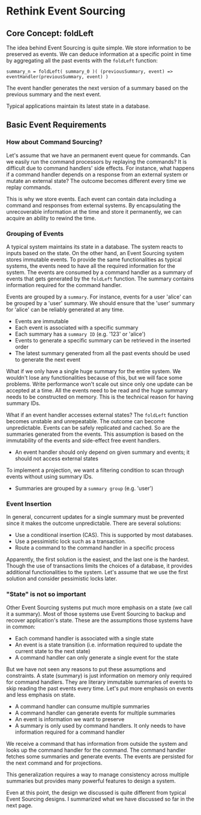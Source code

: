 # Rethink Event Sourcing

## Core Concept: foldLeft

The idea behind Event Sourcing is quite simple. We store information to be preserved as events. We can deduce information at a specific point in time by aggregating all the past events with the `foldLeft` function:

`summary_n = foldLeft( summary_0 )( (previousSummary, event) => eventHandler(previousSummary, event) )`

The event handler generates the next version of a summary based on the previous summary and the next event.

Typical applications maintain its latest state in a database.&#x20;

## Basic Event Requirements

### How about Command Sourcing?

Let's assume that we have an permanent event queue for commands. Can we easily run the command processors by replaying the commands? It is difficult due to command handlers' side effects. For instance, what happens if a command handler depends on a response from an external system or mutate an external state? The outcome becomes different every time we replay commands.

This is why we store events. Each event can contain data including a command and responses from external systems. By encapsulating the unrecoverable information at the time and store it permanently, we can acquire an ability to rewind the time.

### Grouping of Events

A typical system maintains its state in a database. The system reacts to inputs based on the state. On the other hand, an Event Sourcing system stores immutable events. To provide the same functionalities as typical systems, the events need to have all the required information for the system. The events are consumed by a command handler as a summary of events that gets generated by the `foldLeft` function. The summary contains information required for the command handler.

Events are grouped by a `summary`. For instance, events for a user 'alice' can be grouped by a 'user' summary. We should ensure that the 'user' summary for 'alice' can be reliably generated at any time.

* Events are immutable
* Each event is associated with a specific summary
* Each summary has a `summary ID` (e.g. '123' or 'alice')
* Events to generate a specific summary can be retrieved in the inserted order
* The latest summary generated from all the past events should be used to generate the next event

What if we only have a single huge summary for the entire system. We wouldn't lose any functionalities because of this, but we will face some problems. Write performance won't scale out since only one update can be accepted at a time. All the events need to be read and the huge summary needs to be constructed on memory. This is the technical reason for having summary IDs.

What if an event handler accesses external states? The `foldLeft` function becomes unstable and unrepeatable. The outcome can become unpredictable. Events can be safely replicated and cached. So are the summaries generated from the events. This assumption is based on the immutability of the events and side-effect free event handlers.

* An event handler should only depend on given summary and events; it should not access external states

To implement a projection, we want a filtering condition to scan through events without using summary IDs.

* Summaries are grouped by a `summary group` (e.g. 'user')

### Event Insertion

In general, concurrent updates for a single summary must be prevented since it makes the outcome unpredictable. There are several solutions:

* Use a conditional insertion (CAS). This is supported by most databases.
* Use a pessimistic lock such as a transaction.
* Route a command to the command handler in a specific process

Apparently, the first solution is the easiest, and the last one is the hardest. Though the use of transactions limits the choices of a database, it provides additional functionalities to the system. Let's assume that we use the first solution and consider pessimistic locks later.&#x20;

### "State" is not so important

Other Event Sourcing systems put much more emphasis on a state (we call it a summary). Most of those systems use Event Sourcing to backup and recover application's state. These are the assumptions those systems have in common:

* Each command handler is associated with a single state
* An event is a state transition (i.e. information required to update the current state to the next state)
* A command handler can only generate a single event for the state

But we have not seen any reasons to put these assumptions and constraints. A state (summary) is just information on memory only required for command handlers. They are literary immutable summaries of events to skip reading the past events every time. Let's put more emphasis on events and less emphasis on state.

* A command handler can consume multiple summaries
* A command handler can generate events for multiple summaries
* An event is information we want to preserve
* A summary is only used by command handlers. It only needs to have information required for a command handler

We receive a command that has information from outside the system and looks up the command handler for the command. The command handler fetches some summaries and generate events. The events are persisted for the next command and for projections.

This generalization requires a way to manage consistency across multiple summaries but provides many powerful features to design a system.

Even at this point, the design we discussed is quite different from typical Event Sourcing designs. I summarized what we have discussed so far in the next page.
